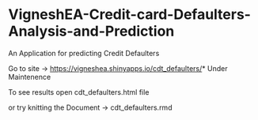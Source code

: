 # VigneshEA-Credit-card-Defaulters-Analysis-and-Prediction
An Application for predicting Credit Defaulters

Go to site -> https://vigneshea.shinyapps.io/cdt_defaulters/* Under Maintenence

To see results open cdt_defaulters.html file

or  try knitting the Document -> cdt_defaulters.rmd